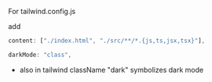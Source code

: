For tailwind.config.js

add

```js
content: ["./index.html", "./src/**/*.{js,ts,jsx,tsx}"],

darkMode: "class",
```

- also in tailwind className "dark" symbolizes dark mode